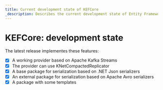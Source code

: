 ```yaml
---
title: Current development state of KEFCore
_description: Describes the current development state of Entity Framework Core provider for Apache Kafka
---
```


# KEFCore: development state

The latest release implementes these features:

* [x] A working provider based on Apache Kafka Streams
* [x] The provider can use KNetCompactedReplicator
* [x] A base package for serialization based on .NET Json serializers
* [x] An external package for serialization based on Apache Avro serializers
* [x] A package with some templates